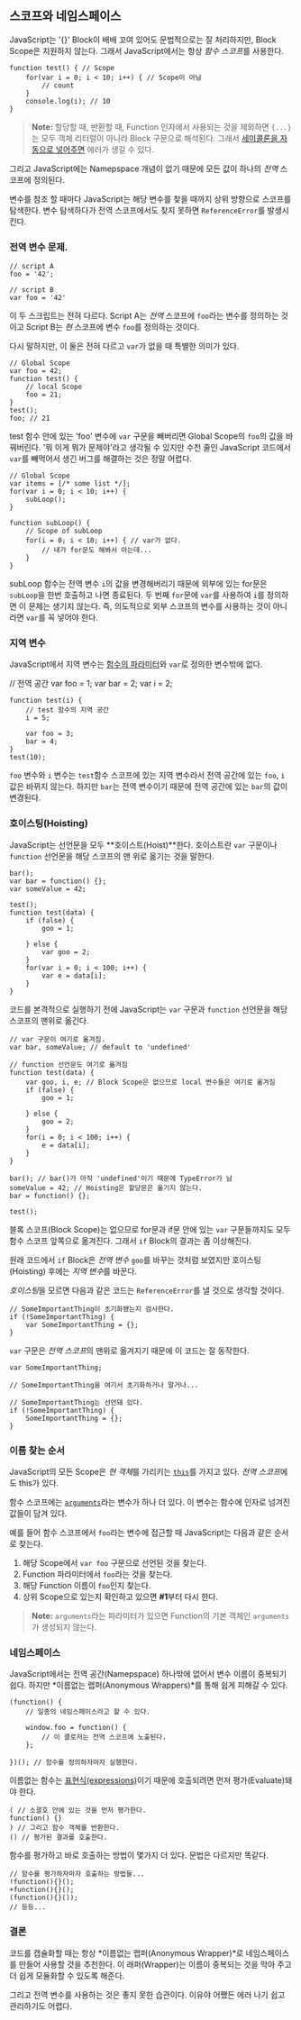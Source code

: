  ## 스코프와 네임스페이스

JavaScript는 '{}' Block이 배배 꼬여 있어도 문법적으로는 잘 처리하지만, Block Scope은 지원하지 않는다. 그래서 JavaScript에서는 항상 *함수 스코프*를 사용한다.

    function test() { // Scope
        for(var i = 0; i < 10; i++) { // Scope이 아님
            // count
        }
        console.log(i); // 10
    }

> **Note:** 할당할 때, 반환할 때, Function 인자에서 사용되는 것을 제외하면 `{...}`는 모두 객체 리터럴이 아니라 Block 구문으로 해석된다. 그래서 [세미콜론을 자동으로 넣어주면](#core.semicolon) 에러가 생길 수 있다.

그리고 JavaScript에는 Namepspace 개념이 없기 때문에 모든 값이 하나의 *전역* 스코프에 정의된다.

변수를 참조 할 때마다 JavaScript는 해당 변수를 찾을 때까지 상위 방향으로 스코프를 탐색한다. 변수 탐색하다가 전역 스코프에서도 찾지 못하면 `ReferenceError`를 발생시킨다.

### 전역 변수 문제.

    // script A
    foo = '42';

    // script B
    var foo = '42'

이 두 스크립트는 전혀 다르다. Script A는 *전역* 스코프에 `foo`라는 변수를 정의하는 것이고 Script B는 *현* 스코프에 변수 `foo`를 정의하는 것이다.

다시 말하지만, 이 둘은 전혀 다르고 `var`가 없을 때 특별한 의미가 있다.

    // Global Scope
    var foo = 42;
    function test() {
        // local Scope
        foo = 21;
    }
    test();
    foo; // 21

test 함수 안에 있는 'foo' 변수에 `var` 구문을 빼버리면 Global Scope의 `foo`의 값을 바꿔버린다. '뭐 이게 뭐가 문제야'라고 생각될 수 있지만 수천 줄인 JavaScript 코드에서 `var`를 빼먹어서 생긴 버그를 해결하는 것은 정말 어렵다.

    // Global Scope
    var items = [/* some list */];
    for(var i = 0; i < 10; i++) {
        subLoop();
    }

    function subLoop() {
        // Scope of subLoop
        for(i = 0; i < 10; i++) { // var가 없다.
            // 내가 for문도 해봐서 아는데...
        }
    }

subLoop 함수는 전역 변수 `i`의 값을 변경해버리기 때문에 외부에 있는 for문은 `subLoop`을 한번 호출하고 나면 종료된다. 두 번째 `for`문에 `var`를 사용하여 `i`를 정의하면 이 문제는 생기지 않는다. 즉, 의도적으로 외부 스코프의 변수를 사용하는 것이 아니라면 `var`를 꼭 넣어야 한다.

### 지역 변수

JavaScript에서 지역 변수는 [함수의 파라미터](#function.general)와 `var`로 정의한 변수밖에 없다.

   // 전역 공간
    var foo = 1;
    var bar = 2;
    var i = 2;

    function test(i) {
        // test 함수의 지역 공간
        i = 5;

        var foo = 3;
        bar = 4;
    }
    test(10);

`foo` 변수와 `i` 변수는 `test`함수 스코프에 있는 지역 변수라서 전역 공간에 있는 `foo`, `i` 값은 바뀌지 않는다. 하지만 `bar`는 전역 변수이기 때문에 전역 공간에 있는 `bar`의 값이 변경된다.

### 호이스팅(Hoisting)

JavaScript는 선언문을 모두 **호이스트(Hoist)**한다. 호이스트란 `var` 구문이나 `function` 선언문을 해당 스코프의 맨 위로 옮기는 것을 말한다.

    bar();
    var bar = function() {};
    var someValue = 42;

    test();
    function test(data) {
        if (false) {
            goo = 1;

        } else {
            var goo = 2;
        }
        for(var i = 0; i < 100; i++) {
            var e = data[i];
        }
    }

코드를 본격적으로 실행하기 전에 JavaScript는 `var` 구문과 `function` 선언문을 해당 스코프의 맨위로 옮긴다.

    // var 구문이 여기로 옮겨짐.
    var bar, someValue; // default to 'undefined'

    // function 선언문도 여기로 옮겨짐
    function test(data) {
        var goo, i, e; // Block Scope은 없으므로 local 변수들은 여기로 옮겨짐
        if (false) {
            goo = 1;

        } else {
            goo = 2;
        }
        for(i = 0; i < 100; i++) {
            e = data[i];
        }
    }

    bar(); // bar()가 아직 'undefined'이기 때문에 TypeError가 남
    someValue = 42; // Hoisting은 할당문은 옮기지 않는다.
    bar = function() {};

    test();

블록 스코프(Block Scope)는 없으므로 for문과 if문 안에 있는 `var` 구문들까지도 모두 함수 스코프 앞쪽으로 옮겨진다. 그래서 `if` Block의 결과는 좀 이상해진다.

원래 코드에서 `if` Block은 *전역 변수* `goo`를 바꾸는 것처럼 보였지만 호이스팅(Hoisting) 후에는 *지역 변수*를 바꾼다.

*호이스팅*을 모르면 다음과 같은 코드는 `ReferenceError`를 낼 것으로 생각할 것이다.

    // SomeImportantThing이 초기화됐는지 검사한다.
    if (!SomeImportantThing) {
        var SomeImportantThing = {};
    }

`var` 구문은 *전역 스코프*의 맨위로 옮겨지기 때문에 이 코드는 잘 동작한다.

    var SomeImportantThing;

    // SomeImportantThing을 여기서 초기화하거나 말거나...

    // SomeImportantThing는 선언돼 있다.
    if (!SomeImportantThing) {
        SomeImportantThing = {};
    }

### 이름 찾는 순서

JavaScript의 모든 Scope은 *현 객체*를 가리키는 [`this`](#function.this)를 가지고 있다. *전역 스코프*에도 this가 있다.

함수 스코프에는 [`arguments`](#function.arguments)라는 변수가 하나 더 있다. 이 변수는 함수에 인자로 넘겨진 값들이 담겨 있다.

예를 들어 함수 스코프에서 `foo`라는 변수에 접근할 때 JavaScript는 다음과 같은 순서로 찾는다.

 1. 해당 Scope에서 `var foo` 구문으로 선언된 것을 찾는다.
 2. Function 파라미터에서 `foo`라는 것을 찾는다.
 3. 해당 Function 이름이 `foo`인지 찾는다.
 4. 상위 Scope으로 있는지 확인하고 있으면 **#1**부터 다시 한다.
 
> **Note:** `arguments`라는 파라미터가 있으면 Function의 기본 객체인 `arguments`가 생성되지 않는다.

### 네임스페이스

JavaScript에서는 전역 공간(Namepspace) 하나밖에 없어서 변수 이름이 중복되기 쉽다. 하지만 *이름없는 랩퍼(Anonymous Wrappers)*를 통해 쉽게 피해갈 수 있다.

    (function() {
        // 일종의 네임스페이스라고 할 수 있다.
        
        window.foo = function() {
            // 이 클로저는 전역 스코프에 노출된다.
        };

    })(); // 함수를 정의하자마자 실행한다.

이름없는 함수는 [표현식(expressions)](#function.general)이기 때문에 호출되려면 먼저 평가(Evaluate)돼야 한다.

    ( // 소괄호 안에 있는 것을 먼저 평가한다.
    function() {}
    ) // 그리고 함수 객체를 반환한다.
    () // 평가된 결과를 호출한다.

함수를 평가하고 바로 호출하는 방법이 몇가지 더 있다. 문법은 다르지만 똑같다.

    // 함수를 평가하자마자 호출하는 방법들...
    !function(){}();
    +function(){}();
    (function(){}());
    // 등등...

### 결론

코드를 캡슐화할 때는 항상 *이름없는 랩퍼(Anonymous Wrapper)*로 네임스페이스를 만들어 사용할 것을 추천한다. 이 래퍼(Wrapper)는 이름이 중복되는 것을 막아 주고 더 쉽게 모듈화할 수 있도록 해준다.

그리고 전역 변수를 사용하는 것은 좋지 못한 습관이다. 이유야 어쨌든 에러 나기 쉽고 관리하기도 어렵다.
